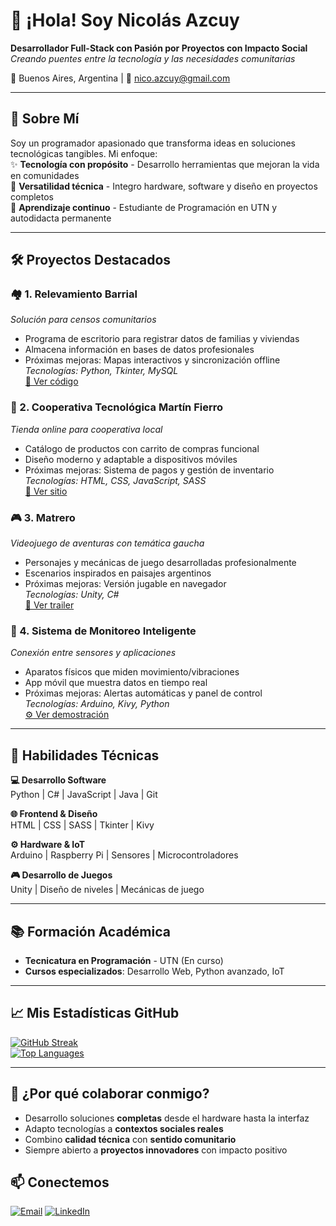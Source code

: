 # 👋 ¡Hola! Soy Nicolás Azcuy

**Desarrollador Full-Stack con Pasión por Proyectos con Impacto Social**  
*Creando puentes entre la tecnología y las necesidades comunitarias*  

📍 Buenos Aires, Argentina | 📧 nico.azcuy@gmail.com  

---

## 🚀 Sobre Mí

Soy un programador apasionado que transforma ideas en soluciones tecnológicas tangibles. Mi enfoque:  
✨ **Tecnología con propósito** - Desarrollo herramientas que mejoran la vida en comunidades  
🧩 **Versatilidad técnica** - Integro hardware, software y diseño en proyectos completos  
🌱 **Aprendizaje continuo** - Estudiante de Programación en UTN y autodidacta permanente  

---

## 🛠️ Proyectos Destacados

### 🏘️ 1. Relevamiento Barrial
*Solución para censos comunitarios*  
- Programa de escritorio para registrar datos de familias y viviendas  
- Almacena información en bases de datos profesionales  
- Próximas mejoras: Mapas interactivos y sincronización offline  
*Tecnologías: Python, Tkinter, MySQL*  
[🔗 Ver código](enlace-al-repositorio)

### 🛒 2. Cooperativa Tecnológica Martín Fierro
*Tienda online para cooperativa local*  
- Catálogo de productos con carrito de compras funcional  
- Diseño moderno y adaptable a dispositivos móviles  
- Próximas mejoras: Sistema de pagos y gestión de inventario  
*Tecnologías: HTML, CSS, JavaScript, SASS*  
[🔗 Ver sitio](enlace-al-proyecto)

### 🎮 3. Matrero
*Videojuego de aventuras con temática gaucha*  
- Personajes y mecánicas de juego desarrolladas profesionalmente  
- Escenarios inspirados en paisajes argentinos  
- Próximas mejoras: Versión jugable en navegador  
*Tecnologías: Unity, C#*  
[🎥 Ver trailer](enlace-al-video)

### 📡 4. Sistema de Monitoreo Inteligente
*Conexión entre sensores y aplicaciones*  
- Aparatos físicos que miden movimiento/vibraciones  
- App móvil que muestra datos en tiempo real  
- Próximas mejoras: Alertas automáticas y panel de control  
*Tecnologías: Arduino, Kivy, Python*  
[⚙️ Ver demostración](enlace-a-demo)

---

## 🧰 Habilidades Técnicas

**💻 Desarrollo Software**  
Python | C# | JavaScript | Java | Git  

**🌐 Frontend & Diseño**  
HTML | CSS | SASS | Tkinter | Kivy  

**⚙️ Hardware & IoT**  
Arduino | Raspberry Pi | Sensores | Microcontroladores  

**🎮 Desarrollo de Juegos**  
Unity | Diseño de niveles | Mecánicas de juego  

---

## 📚 Formación Académica
- **Tecnicatura en Programación** - UTN (En curso)
- **Cursos especializados**: Desarrollo Web, Python avanzado, IoT

---

## 📈 Mis Estadísticas GitHub

[![GitHub Streak](https://streak-stats.demolab.com?user=tuusuario)](https://git.io/streak-stats)  
[![Top Languages](https://github-readme-stats.vercel.app/api/top-langs/?username=tuusuario&layout=compact)](https://github.com/tuusuario)

---

## 🌟 ¿Por qué colaborar conmigo?
- Desarrollo soluciones **completas** desde el hardware hasta la interfaz
- Adapto tecnologías a **contextos sociales reales**
- Combino **calidad técnica** con **sentido comunitario**
- Siempre abierto a **proyectos innovadores** con impacto positivo

## 📫 Conectemos
[![Email](https://img.shields.io/badge/Email-nico.azcuy@gmail.com-blue?style=flat&logo=gmail)](mailto:nico.azcuy@gmail.com)
[![LinkedIn](https://img.shields.io/badge/LinkedIn-Perfil-blue?style=flat&logo=linkedin)](tu-linkedin)
